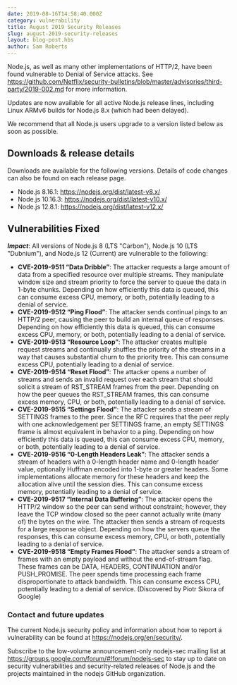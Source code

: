 ```yaml
---
date: 2019-08-16T14:58:40.000Z
category: vulnerability
title: August 2019 Security Releases
slug: august-2019-security-releases
layout: blog-post.hbs
author: Sam Roberts
---
```


Node.js, as well as many other implementations of HTTP/2, have been found vulnerable to Denial of Service attacks. See https://github.com/Netflix/security-bulletins/blob/master/advisories/third-party/2019-002.md for more information.

Updates are now available for all active Node.js release lines, including Linux ARMv6 builds for Node.js 8.x (which had been delayed).

We recommend that all Node.js users upgrade to a version listed below as soon as possible.

## Downloads & release details

Downloads are available for the following versions. Details of code changes can also be found on each release page.

* Node.js 8.16.1: https://nodejs.org/dist/latest-v8.x/
* Node.js 10.16.3: https://nodejs.org/dist/latest-v10.x/
* Node.js 12.8.1: https://nodejs.org/dist/latest-v12.x/

## Vulnerabilities Fixed

***Impact***: All versions of Node.js 8 (LTS "Carbon"), Node.js 10 (LTS "Dubnium"), and Node.js 12 (Current) are vulnerable to the following:

* **CVE-2019-9511 “Data Dribble”**: The attacker requests a large amount of data from a specified resource over multiple streams. They manipulate window size and stream priority to force the server to queue the data in 1-byte chunks. Depending on how efficiently this data is queued, this can consume excess CPU, memory, or both, potentially leading to a denial of service.
* **CVE-2019-9512 “Ping Flood”**: The attacker sends continual pings to an HTTP/2 peer, causing the peer to build an internal queue of responses. Depending on how efficiently this data is queued, this can consume excess CPU, memory, or both, potentially leading to a denial of service.
* **CVE-2019-9513 “Resource Loop”**: The attacker creates multiple request streams and continually shuffles the priority of the streams in a way that causes substantial churn to the priority tree. This can consume excess CPU, potentially leading to a denial of service.
* **CVE-2019-9514 “Reset Flood”**: The attacker opens a number of streams and sends an invalid request over each stream that should solicit a stream of RST\_STREAM frames from the peer. Depending on how the peer queues the RST\_STREAM frames, this can consume excess memory, CPU, or both, potentially leading to a denial of service.
* **CVE-2019-9515 “Settings Flood”**: The attacker sends a stream of SETTINGS frames to the peer. Since the RFC requires that the peer reply with one acknowledgement per SETTINGS frame, an empty SETTINGS frame is almost equivalent in behavior to a ping. Depending on how efficiently this data is queued, this can consume excess CPU, memory, or both, potentially leading to a denial of service.
* **CVE-2019-9516 “0-Length Headers Leak”**: The attacker sends a stream of headers with a 0-length header name and 0-length header value, optionally Huffman encoded into 1-byte or greater headers. Some implementations allocate memory for these headers and keep the allocation alive until the session dies. This can consume excess memory, potentially leading to a denial of service.
* **CVE-2019-9517 “Internal Data Buffering”**: The attacker opens the HTTP/2 window so the peer can send without constraint; however, they leave the TCP window closed so the peer cannot actually write (many of) the bytes on the wire. The attacker then sends a stream of requests for a large response object. Depending on how the servers queue the responses, this can consume excess memory, CPU, or both, potentially leading to a denial of service.
* **CVE-2019-9518 “Empty Frames Flood”**: The attacker sends a stream of frames with an empty payload and without the end-of-stream flag. These frames can be DATA, HEADERS, CONTINUATION and/or PUSH\_PROMISE. The peer spends time processing each frame disproportionate to attack bandwidth. This can consume excess CPU, potentially leading to a denial of service. (Discovered by Piotr Sikora of Google)

### Contact and future updates

The current Node.js security policy and information about how to report a vulnerability can be found at https://nodejs.org/en/security/.

Subscribe to the low-volume announcement-only nodejs-sec mailing list at https://groups.google.com/forum/#!forum/nodejs-sec to stay up to date on security vulnerabilities and security-related releases of Node.js and the projects maintained in the nodejs GitHub organization.
